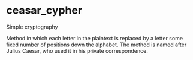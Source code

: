 # ceasar_cypher
Simple cryptography

Method in which each letter in the plaintext is replaced by a letter some fixed number of positions down the alphabet. The method is named after Julius Caesar, who used it in his private correspondence.
